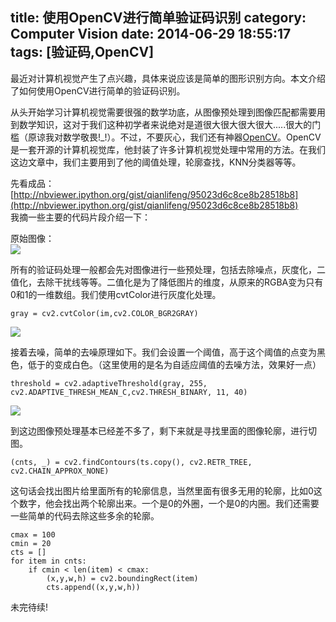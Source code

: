 title: 使用OpenCV进行简单验证码识别
category: Computer Vision
date: 2014-06-29 18:55:17
tags: [验证码,OpenCV]
---

最近对计算机视觉产生了点兴趣，具体来说应该是简单的图形识别方向。本文介绍了如何使用OpenCV进行简单的验证码识别。
<!--more-->

从头开始学习计算机视觉需要很强的数学功底，从图像预处理到图像匹配都需要用到数学知识，这对于我们这种初学者来说绝对是道很大很大很大很大.....很大的门槛（原谅我对数学敬畏!_!）。不过，不要灰心，我们还有神器[OpenCV](http://opencv.org/)。OpenCV是一套开源的计算机视觉库，他封装了许多计算机视觉处理中常用的方法。在我们这边文章中，我们主要用到了他的阈值处理，轮廓查找，KNN分类器等等。  

先看成品：
[http://nbviewer.ipython.org/gist/qianlifeng/95023d6c8ce8b28518b8](http://nbviewer.ipython.org/gist/qianlifeng/95023d6c8ce8b28518b8)  
我摘一些主要的代码片段介绍一下：  

原始图像：  
<img src="http://scott-tuchuang.qiniudn.com/origin.png" />

所有的验证码处理一般都会先对图像进行一些预处理，包括去除噪点，灰度化，二值化，去除干扰线等等。二值化是为了降低图片的维度，从原来的RGBA变为只有0和1的一维数组。我们使用cvtColor进行灰度化处理。
```
gray = cv2.cvtColor(im,cv2.COLOR_BGR2GRAY)
```
<img src="http://scott-tuchuang.qiniudn.com/gray.png" />  

接着去噪，简单的去噪原理如下。我们会设置一个阈值，高于这个阈值的点变为黑色，低于的变成白色。（这里使用的是名为自适应阈值的去噪方法，效果好一点）
```
threshold = cv2.adaptiveThreshold(gray, 255, cv2.ADAPTIVE_THRESH_MEAN_C,cv2.THRESH_BINARY, 11, 40)
```
<img src="http://scott-tuchuang.qiniudn.com/captcha_threshold.png" />  

到这边图像预处理基本已经差不多了，剩下来就是寻找里面的图像轮廓，进行切图。  

```
(cnts, _) = cv2.findContours(ts.copy(), cv2.RETR_TREE, cv2.CHAIN_APPROX_NONE)
```
这句话会找出图片给里面所有的轮廓信息，当然里面有很多无用的轮廓，比如0这个数字，他会找出两个轮廓出来。一个是0的外圈，一个是0的内圈。我们还需要一些简单的代码去除这些多余的轮廓。  

```
cmax = 100
cmin = 20
cts = []
for item in cnts:
    if cmin < len(item) < cmax:
        (x,y,w,h) = cv2.boundingRect(item)
        cts.append((x,y,w,h))
```  

未完待续!
